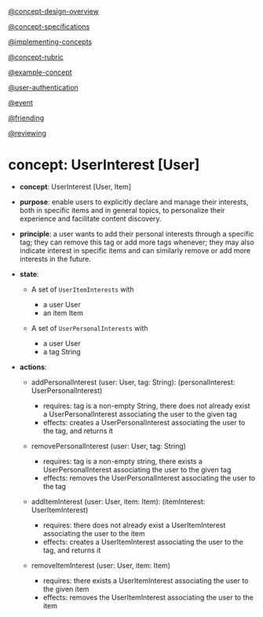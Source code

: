 [@concept-design-overview](../../background/concept-design-overview.md)

[@concept-specifications](../../background/concept-specifications.md)

[@implementing-concepts](../../background/implementing-concepts.md)

[@concept-rubric](../../background/detailed/concept-rubric.md)

[@example-concept](../LikertSurvey/implementation.md)

[@user-authentication](../UserAuthentication/UserAuthentication.md)

[@event](../Event/Event.md)

[@friending](../Friending/Friending.md)

[@reviewing](../Reviewing/Reviewing.md)

# concept: UserInterest \[User]

*   **concept**: UserInterest \[User, Item]

*   **purpose**: enable users to explicitly declare and manage their interests, both in specific items and in general topics, to personalize their experience and facilitate content discovery.

*   **principle**: a user wants to add their personal interests through a specific tag; they can remove this tag or add more tags whenever; they may also indicate interest in specific items and can similarly remove or add more interests in the future.

*   **state**:
    *   A set of `UserItemInterests` with
        *   a user User
        *   an item Item

    *   A set of `UserPersonalInterests` with
        *   a user User
        *   a tag String

*   **actions**:
    *   addPersonalInterest (user: User, tag: String): (personalInterest: UserPersonalInterest)
        *   requires: tag is a non-empty String, there does not already exist a UserPersonalInterest associating the user to the given tag
        *   effects: creates a UserPersonalInterest associating the user to the tag, and returns it

    *   removePersonalInterest (user: User, tag: String)
        *   requires: tag is a non-empty string, there exists a UserPersonalInterest associating the user to the given tag
        *   effects: removes the UserPersonalInterest associating the user to the tag

    *   addItemInterest (user: User, item: Item): (itemInterest: UserItemInterest)
        *   requires: there does not already exist a UserItemInterest associating the user to the item
        *   effects: creates a UserItemInterest associating the user to the tag, and returns it

    *   removeItemInterest (user: User, item: Item)
        *   requires: there exists a UserItemInterest associating the user to the given item
        *   effects: removes the UserItemInterest associating the user to the item

